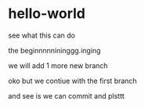 # hello-world
see what this can do

the beginnnnnininggg.inging
 
 
 we will add 1 more new branch



oko   but we contiue with the first branch

and see is we can commit and plsttt

